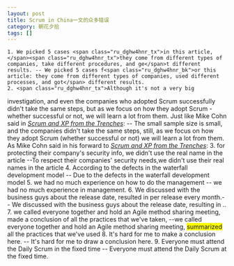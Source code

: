 ```yaml
---
layout: post
title: Scrum in China一文的众多错误
category: 朝花夕拾
tags: []
---
```


	1. We picked 5 cases <span class="ru_dghw4hnr_tx">in this article, </span><span class="ru_dghw4hnr_tx">they come from different types of companies, take different procedures, and ge</span>t different results. -- We picked 5 cases f<span class="ru_dghw4hnr_bk">or this article: they come from different types of companies, used different processes, and got</span> different results.
	2. <span class="ru_dghw4hnr_tx">Although it's not a very big
investigation, and even the companies who adopted Scrum successfully
didn't take the same steps, but as we focus on how they adopt Scrum -
whether successful or not, we will learn a lot from them. Just like
Mike Cohn said in </span><span><a id="liuk" href="http://www.infoq.com/minibooks/scrum-xp-from-the-trenches" title="Scrum and XP from the Trenches"><em><span class="ru_dghw4hnr_tx">Scrum and XP from the Trenches</span></em></a></span><span class="ru_dghw4hnr_tx">: -- </span><span class="ru_dghw4hnr_bk">The small sample size is small, and the
companies didn't take the same steps, still, as we focus on how they
adopt Scrum (whether successful or not) we will learn a lot from them.
As Mike Cohn said in his forward to </span><span><a id="liuk" href="http://www.infoq.com/minibooks/scrum-xp-from-the-trenches" title="Scrum and XP from the Trenches"><em><span class="ru_dghw4hnr_bk">Scrum and XP from the Trenches</span></em></a></span><span class="ru_dghw4hnr_bk">: </span>
	3. <span class="ru_dghw4hnr_tx">for protecting their company's security info, we didn't use the real name in the article --</span><span class="ru_dghw4hnr_bk">To respect their companies' security needs,</span><span class="ru_dghw4hnr_bk">we didn't use their real names in the article</span>
	4. <span class="ru_dghw4hnr_tx">According to the defects in the waterfall development model -- </span><span class="ru_dghw4hnr_bk">Due to the defects in the waterfall development model</span>
	5. we had no<span class="ru_dghw4hnr_tx"> much experience on how to do the management --</span> we had no<span class="ru_dghw4hnr_tx"> </span><span class="ru_dghw4hnr_bk">much experience in management.</span>
	6. We discussed with the business guys about the release date, <span class="ru_dghw4hnr_tx">resulted in per release every month.-- </span>We discussed with the business guys about the release date, resulting in ..
	7. we called everyone together and hold an Agile method<span class="ru_dghw4hnr_tx"> sharing meeting, made a conclusion of all the practices that we've taken, --</span>we called everyone together and hold an Agile method<span class="ru_dghw4hnr_tx"> sharing meeting, </span><span style="background-color: #ffff00"><span class="ru_dghw4hnr_bk">summarized</span></span><span class="ru_dghw4hnr_bk"> all the practices that we've used</span>
	8. It's hard for me to <span class="ru_dghw4hnr_tx">make a conclusion here. -- </span>It's hard for me to  <span class="ru_dghw4hnr_bk">draw a conclusion here.</span>
	9. Everyone must attend the Daily Scrum <span class="ru_dghw4hnr_tx">in the fixed time -- </span>Everyone must attend the Daily Scrum<span class="ru_dghw4hnr_tx"> </span><span class="ru_dghw4hnr_bk">at the fixed time.</span>